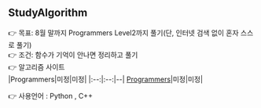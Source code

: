 ## StudyAlgorithm
👉 목표: 8월 말까지 Programmers Level2까지 풀기(단, 인터넷 검색 없이 혼자 스스로 풀기)<br>
👉 조건: 함수가 기억이 안나면 정리하고 풀기<br>
👉 알고리즘 사이트<br>
|Programmers|미정|미정|
|:--:|:--:|--|
[Programmers](https://programmers.co.kr/learn/challenges?tab=all_challenges)|미정|미정|

👉 사용언어 : Python , C++
